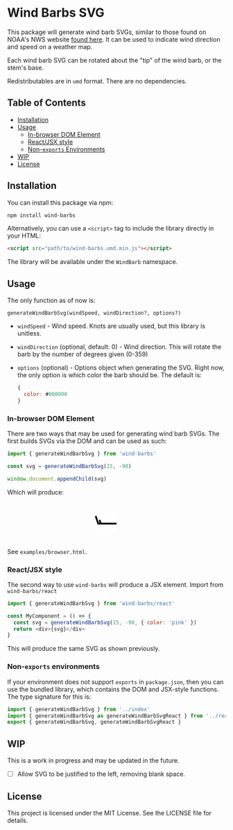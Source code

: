 # Wind Barbs SVG

This package will generate wind barb SVGs, similar to those found
on NOAA's NWS website [found here](https://www.weather.gov/hfo/windbarbinfo). It can be used to indicate wind direction and speed on a weather map.

Each wind barb SVG can be rotated about the "tip" of the wind barb, or the stem's base.

Redistributables are in `umd` format. There are no dependencies.

## Table of Contents

- [Installation](#installation)
- [Usage](#usage)
  - [In-browser DOM Element](#in-browser-dom-element)
  - [React/JSX style](#reactjsx-style)
  - [Non-`exports` Environments](#non-exports-environments)
- [WIP](#wip)
- [License](#license)

## Installation

You can install this package via npm:

```bash
npm install wind-barbs
```

Alternatively, you can use a `<script>` tag to include the library directly in your HTML:

```html
<script src="path/to/wind-barbs.umd.min.js"></script>
```

The library will be available under the `WindBarb` namespace.

## Usage

The only function as of now is:

`generateWindBarbSvg(windSpeed, windDirection?, options?)`

- `windSpeed` - Wind speed. Knots are usually used, but this library is unitless.
- `windDirection` (optional, default: 0) - Wind direction. This will rotate the barb by the number of degrees given (0-359)
- `options` (optional) - Options object when generating the SVG. Right now, the only option is which color the barb should be. The default is:

  ```javascript
  {
    color: #000000
  }
  ```

### In-browser DOM Element

There are two ways that may be used for generating wind barb SVGs. The first builds SVGs via the DOM and can be used as such:

```javascript
import { generateWindBarbSvg } from 'wind-barbs'

const svg = generateWindBarbSvg(15, -90)

window.document.appendChild(svg)
```

Which will produce:

<div style="display:flex;justify-content:center;margin-bottom:4em;">
<svg viewBox="0 0 18 25" xmlns="http://www.w3.org/2000/svg" style="transform: rotate(-90deg); transform-origin: center bottom; height: 50px;background-color:white"><polyline points="9,25 9,3.9 17.7,0.95" fill="none" stroke="black" stroke-width="2"></polyline><line x1="9" y1="6.85" x2="13.35" y2="5.3999999999999995" stroke="black" stroke-width="2"></line></svg>
</div>

See `examples/browser.html`.

### React/JSX style

The second way to use `wind-barbs` will produce a JSX element. Import from `wind-barbs/react`

```javascript
import { generateWindBarbSvg } from 'wind-barbs/react'

const MyComponent = () => {
  const svg = generateWindBarbSvg(15, -90, { color: 'pink' })
  return <div>{svg}</div>
}
```

This will produce the same SVG as shown previously.

### Non-`exports` environments

If your environment does not support `exports` in `package.json`, then you can use the bundled library, which contains the DOM and JSX-style functions. The type signature for this is:

```typescript
import { generateWindBarbSvg } from '../index'
import { generateWindBarbSvg as generateWindBarbSvgReact } from '../react/index'
export { generateWindBarbSvg, generateWindBarbSvgReact }
```

## WIP

This is a work in progress and may be updated in the future.

- [ ] Allow SVG to be justified to the left, removing blank space.

## License

This project is licensed under the MIT License. See the LICENSE file for details.
